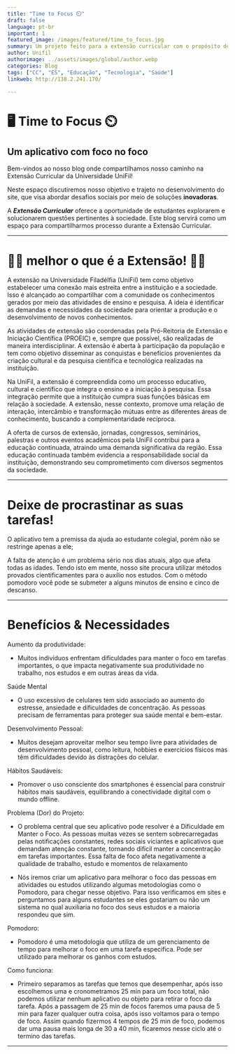 ```yaml
---
title: "Time to Focus ⏲️"
draft: false
language: pt-br
important: 1
featured_image: /images/featured/time_to_focus.jpg
summary: Um projeto feito para a extensão curricular com o propósito de aumentar o foco do aluno.
author: Unifil
authorimage: ../assets/images/global/author.webp
categories: Blog
tags: ["CC", "ES", "Educação", "Tecnologia", "Saúde"] 
linkweb: http://138.2.241.170/

---
```


#  🖥️ Time to Focus ⏲️
## Um aplicativo com **foco** no **foco**

Bem-vindos ao nosso blog onde compartilhamos nosso caminho na Extensão Curricular da Universidade UniFil!

Neste espaço discutiremos nosso objetivo e trajeto no desenvolvimento do site, que visa abordar desafios sociais por meio de soluções **inovadoras**. 

A ***Extensão Curricular*** oferece a oportunidade de estudantes explorarem e solucionarem questões pertinentes à sociedade. Este blog servirá como um espaço para compartilharmos processo durante a Extensão Curricular.
___

# 👩‍🎓 melhor o que é a Extensão! 👨‍🎓

A extensão na Universidade Filadélfia (UniFil) tem como objetivo estabelecer uma conexão mais estreita entre a instituição e a sociedade. Isso é alcançado ao compartilhar com a comunidade os conhecimentos gerados por meio das atividades de ensino e pesquisa. A ideia é identificar as demandas e necessidades da sociedade para orientar a produção e o desenvolvimento de novos conhecimentos.

As atividades de extensão são coordenadas pela Pró-Reitoria de Extensão e Iniciação Científica (PROEIC) e, sempre que possível, são realizadas de maneira interdisciplinar. A extensão é aberta à participação da população e tem como objetivo disseminar as conquistas e benefícios provenientes da criação cultural e da pesquisa científica e tecnológica realizadas na instituição.

Na UniFil, a extensão é compreendida como um processo educativo, cultural e científico que integra o ensino e a iniciação à pesquisa. Essa integração permite que a instituição cumpra suas funções básicas em relação à sociedade. A extensão, nesse contexto, promove uma relação de interação, intercâmbio e transformação mútuas entre as diferentes áreas de conhecimento, buscando a complementaridade recíproca.

A oferta de cursos de extensão, jornadas, congressos, seminários, palestras e outros eventos acadêmicos pela UniFil contribui para a educação continuada, atraindo uma demanda significativa da região. Essa educação continuada também evidencia a responsabilidade social da instituição, demonstrando seu comprometimento com diversos segmentos da sociedade. 

___

# Deixe de procrastinar as suas tarefas!

O aplicativo tem a premissa da ajuda ao estudante colegial, porém não se restringe apenas a ele;

A falta de atenção é um problema sério nos dias atuais, algo que afeta todas as idades. Tendo isto em mente, nosso site procura utilizar métodos provados cientificamentes para o auxílio nos estudos. Com o método pomodoro você pode se submeter a alguns minutos de ensino e cinco de descanso.

___ 

# Benefícios & Necessidades

Aumento da produtividade:

- Muitos indivíduos enfrentam dificuldades para manter o foco em tarefas importantes, o que impacta negativamente sua produtividade no trabalho, nos estudos e em outras áreas da vida.

Saúde Mental

- O uso excessivo de celulares tem sido associado ao aumento do estresse, ansiedade e dificuldades de concentração. As pessoas precisam de ferramentas para proteger sua saúde mental e bem-estar.

Desenvolvimento Pessoal: 

- Muitos desejam aproveitar melhor seu tempo livre para atividades de desenvolvimento pessoal, como leitura, hobbies e exercícios físicos mas têm dificuldades devido às distrações do celular.

Hábitos Saudáveis: 

- Promover o uso consciente dos smartphones é essencial para construir hábitos mais saudáveis, equilibrando a conectividade digital com o mundo offline.

Problema (Dor) do Projeto:

- O problema central que seu aplicativo pode resolver é a Dificuldade em Manter o Foco. As pessoas muitas vezes se sentem sobrecarregadas pelas notificações constantes, redes sociais viciantes e aplicativos que demandam atenção constante, tornando difícil manter a concentração em tarefas importantes. Essa falta de foco afeta negativamente a qualidade de trabalho, estudo e momentos de relaxamento

- Nós iremos criar um aplicativo para melhorar o foco das pessoas em atividades ou estudos utilizando algumas metodologias como o Pomodoro, para chegar nesse objetivo. Para isso verificamos em sites e perguntamos para alguns estudantes se eles gostariam ou não um sistema no qual auxiliaria no foco dos seus estudos e a maioria respondeu que sim.

Pomodoro:

- Pomodoro é uma metodologia que utiliza de um gerenciamento de tempo para melhorar o foco em uma tarefa especifica. Pode ser utilizado para melhorar os ganhos com estudos. 

Como funciona:

- Primeiro separamos as tarefas que temos que desempenhar, após isso escolhemos uma e cronometramos 25 min para um foco total, não podemos utilizar nenhum aplicativo ou objeto para retirar o foco da tarefa. Após a passagem de 25 min de focos faremos uma pausa de 5 min para fazer qualquer outra coisa, após isso voltamos para o tempo de foco. Assim quando fizermos 4 tempos de 25 min de foco, podemos dar uma pausa mais longa de 30 a 40 min, ficaremos nesse ciclo até o termino das tarefas.

***
